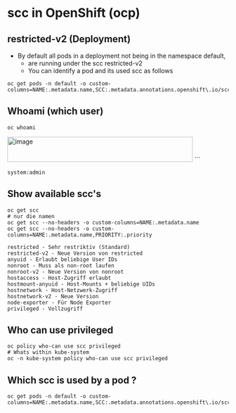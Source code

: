 # scc in OpenShift (ocp) 

## restricted-v2 (Deployment) 

  * By default all pods in a deployment not being in the namespace default,
    * are running under the scc restricted-v2
    * You can identify a pod and its used scc as follows
   
```
oc get pods -n default -o custom-columns=NAME:.metadata.name,SCC:.metadata.annotations.openshift\.io/scc
```

## Whoami (which user) 

```
oc whoami
```

<img width="422" height="57" alt="image" src="https://github.com/user-attachments/assets/0ee087b7-0621-4bab-8427-a5b1ad3192fd" />
```

```
system:admin
```



## Show available scc's 

```
oc get scc
# nur die namen 
oc get scc --no-headers -o custom-columns=NAME:.metadata.name
oc get scc --no-headers -o custom-columns=NAME:.metadata.name,PRIORITY:.priority
```

```
restricted - Sehr restriktiv (Standard)
restricted-v2 - Neue Version von restricted
anyuid - Erlaubt beliebige User IDs
nonroot - Muss als non-root laufen
nonroot-v2 - Neue Version von nonroot
hostaccess - Host-Zugriff erlaubt
hostmount-anyuid - Host-Mounts + beliebige UIDs
hostnetwork - Host-Netzwerk-Zugriff
hostnetwork-v2 - Neue Version
node-exporter - Für Node Exporter
privileged - Vollzugriff
```

## Who can use privileged 

```
oc policy who-can use scc privileged
# Whats within kube-system 
oc -n kube-system policy who-can use scc privileged
```

## Which scc is used by a pod ?

```
oc get pods -n default -o custom-columns=NAME:.metadata.name,SCC:.metadata.annotations.openshift\.io/scc
```



